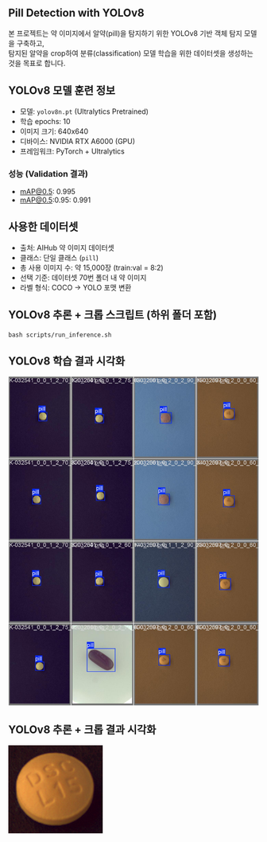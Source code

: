 ## Pill Detection with YOLOv8

본 프로젝트는 약 이미지에서 알약(pill)을 탐지하기 위한 YOLOv8 기반 객체 탐지 모델을 구축하고,  
탐지된 알약을 crop하여 분류(classification) 모델 학습을 위한 데이터셋을 생성하는 것을 목표로 합니다.

## YOLOv8 모델 훈련 정보

- 모델: `yolov8n.pt` (Ultralytics Pretrained)
- 학습 epochs: 10
- 이미지 크기: 640x640
- 디바이스: NVIDIA RTX A6000 (GPU)
- 프레임워크: PyTorch + Ultralytics

### 성능 (Validation 결과)
- mAP@0.5: 0.995
- mAP@0.5:0.95: 0.991

## 사용한 데이터셋

- 출처: AIHub 약 이미지 데이터셋
- 클래스: 단일 클래스 (`pill`)
- 총 사용 이미지 수: 약 15,000장 (train:val = 8:2)
- 선택 기준: 데이터셋 70번 폴더 내 약 이미지
- 라벨 형식: COCO → YOLO 포맷 변환

## YOLOv8 추론 + 크롭 스크립트 (하위 폴더 포함)
```
bash scripts/run_inference.sh
```

## YOLOv8 학습 결과 시각화
![결과 예시 이미지](./results/pred.jpg)


## YOLOv8 추론 + 크롭 결과 시각화
![결과 예시 이미지](./results/K-037283_0_0_0_0_60_000_200.jpg)
